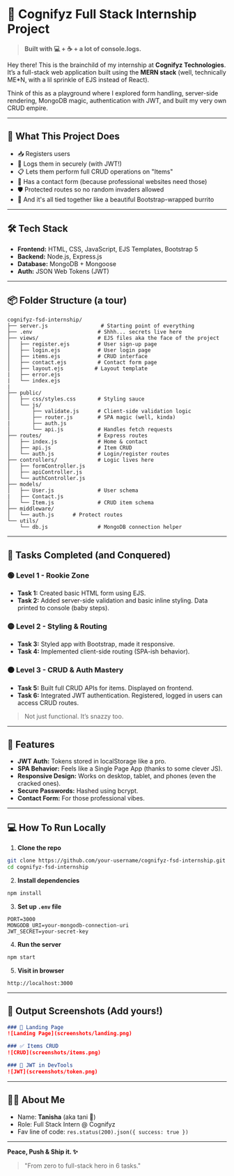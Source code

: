 # 🚀 Cognifyz Full Stack Internship Project

> **Built with 💻 + ☕ + a lot of console.logs.**

Hey there! This is the brainchild of my internship at **Cognifyz Technologies**. It’s a full-stack web application built using the **MERN stack** (well, technically ME\*N, with a lil sprinkle of EJS instead of React).

Think of this as a playground where I explored form handling, server-side rendering, MongoDB magic, authentication with JWT, and built my very own CRUD empire.

---

## 🧠 What This Project Does

* 📥 Registers users
* 🔐 Logs them in securely (with JWT!)
* 📋 Lets them perform full CRUD operations on "Items"
* 📩 Has a contact form (because professional websites need those)
* 🛡️ Protected routes so no random invaders allowed
* 🤹 And it's all tied together like a beautiful Bootstrap-wrapped burrito

---

## 🛠 Tech Stack

* **Frontend:** HTML, CSS, JavaScript, EJS Templates, Bootstrap 5
* **Backend:** Node.js, Express.js
* **Database:** MongoDB + Mongoose
* **Auth:** JSON Web Tokens (JWT)

---

## 📦 Folder Structure (a tour)

```
cognifyz-fsd-internship/
├── server.js                 # Starting point of everything
├── .env                     # Shhh... secrets live here
├── views/                   # EJS files aka the face of the project
│   ├── register.ejs         # User sign-up page
│   ├── login.ejs            # User login page
│   ├── items.ejs            # CRUD interface
│   ├── contact.ejs          # Contact form page
│   ├── layout.ejs          # Layout template
|   ├── error.ejs           
|   └── index.ejs           
|
├── public/
│   ├── css/styles.css       # Styling sauce
│   └── js/                  
│       ├── validate.js      # Client-side validation logic
│       ├── router.js        # SPA magic (well, kinda)
|       ├── auth.js
│       └── api.js           # Handles fetch requests
├── routes/                  # Express routes
│   ├── index.js             # Home & contact
│   ├── api.js               # Item CRUD
│   └── auth.js              # Login/register routes
├── controllers/             # Logic lives here
│   ├── formController.js
│   ├── apiController.js
│   └── authController.js
├── models/
│   ├── User.js              # User schema
|   ├── Contact.js
│   └── Item.js              # CRUD item schema
├── middleware/   
│   └── auth.js      # Protect routes
└── utils/
    └── db.js                # MongoDB connection helper
```

---

## 🧪 Tasks Completed (and Conquered)

### 🟢 **Level 1 - Rookie Zone**

* **Task 1:** Created basic HTML form using EJS.
* **Task 2:** Added server-side validation and basic inline styling. Data printed to console (baby steps).

### 🟡 **Level 2 - Styling & Routing**

* **Task 3:** Styled app with Bootstrap, made it responsive.
* **Task 4:** Implemented client-side routing (SPA-ish behavior).

### 🟠 **Level 3 - CRUD & Auth Mastery**

* **Task 5:** Built full CRUD APIs for items. Displayed on frontend.
* **Task 6:** Integrated JWT authentication. Registered, logged in users can access CRUD routes.

> Not just functional. It’s snazzy too.

---

## 🔑 Features

* **JWT Auth:** Tokens stored in localStorage like a pro.
* **SPA Behavior:** Feels like a Single Page App (thanks to some clever JS).
* **Responsive Design:** Works on desktop, tablet, and phones (even the cracked ones).
* **Secure Passwords:** Hashed using bcrypt.
* **Contact Form:** For those professional vibes.

---

## 💻 How To Run Locally

1. **Clone the repo**

```bash
git clone https://github.com/your-username/cognifyz-fsd-internship.git
cd cognifyz-fsd-internship
```

2. **Install dependencies**

```bash
npm install
```

3. **Set up `.env` file**

```env
PORT=3000
MONGODB_URI=your-mongodb-connection-uri
JWT_SECRET=your-secret-key
```

4. **Run the server**

```bash
npm start
```

5. **Visit in browser**

```
http://localhost:3000
```

---

## 📸 Output Screenshots (Add yours!)

```md
### 🔐 Landing Page
![Landing Page](screenshots/landing.png)

### ✅ Items CRUD
![CRUD](screenshots/items.png)

### 🧠 JWT in DevTools
![JWT](screenshots/token.png)
```

---

## 🧑‍🎓 About Me

* Name: **Tanisha** (aka tani 🌻)
* Role: Full Stack Intern @ Cognifyz
* Fav line of code: `res.status(200).json({ success: true })`

---

**Peace, Push & Ship it. ✨**

> "From zero to full-stack hero in 6 tasks."
